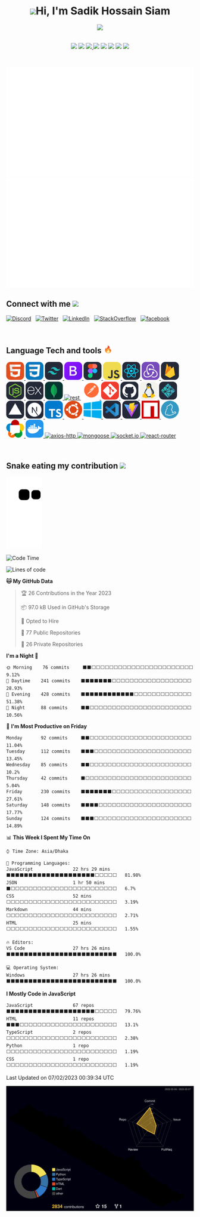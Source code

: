 <h1 align="center"><img src="https://media.giphy.com/media/hvRJCLFzcasrR4ia7z/giphy.gif" width="5%">Hi, I'm Sadik Hossain Siam</h1>

<div align="center">
<img src='https://readme-typing-svg.herokuapp.com?duration=2500&color=00F7BB&background=04031FCD&center=true&vCenter=true&height=120&lines=MERN+STACK+DEVELOPER+;PASSIONATE+LEARNER;+PROBLEM+SOLVER' >

</div>
<!-- <h3 align="center">A passionate frontend developer from Bangladesh.</h3> -->

<!-- I am a frontend focused full stack web app developer. I am always learning new stuff and I enjoy web development.

- 💬 Ask me about Web app/ Javascript.

- 🌱 I’m currently learning **MERN Stack | Docker | Kubernetes | AWS**

- 💬 Ask me about **Web Development** -->
<br/>

<p align="center">
<img src="https://gpvc.arturio.dev/Sadik-Hossain"/>
<img src="https://badges.strrl.dev/years/Sadik-Hossain"/>
<a href="https://github.com/Sadik-Hossain?tab=repositories" target="blank">
<img src="https://badges.strrl.dev/repos/Sadik-Hossain"/>
</a>
<img src="https://badges.strrl.dev/contributions/all/Sadik-Hossain"/>
<img src="https://badges.strrl.dev/commits/all/Sadik-Hossain"/>
<img src="https://badges.strrl.dev/issues/all/Sadik-Hossain"/>
<img src="https://badges.strrl.dev/prs/all/Sadik-Hossain"/>
<a href="https://www.youtube.com/channel/UCVcSaa4eoHzPGoTYbMmIPBg" target="blank">
<img src="https://img.shields.io/youtube/channel/subscribers/UCVcSaa4eoHzPGoTYbMmIPBg?color=blue"/>
</a>
</p>

<br/>
<!-- ![](https://raw.githubusercontent.com/Sadik-Hossain/github-stats/master/generated/languages.svg#gh-dark-mode-only) -->
<p align="center">
<img src="https://raw.githubusercontent.com/Sadik-Hossain/github-stats-transparent/output/generated/overview.svg"/>
<img src="https://raw.githubusercontent.com/Sadik-Hossain/github-stats-transparent/output/generated/languages.svg"/>
</p>

## Connect with me <img src="https://media.giphy.com/media/5WJ6SOKeNKrSzblU4R/giphy.gif" width="25"/>

[![Discord](https://img.shields.io/badge/discord-red?style=flat-square&logo=discord&labelColor=000&color=royalblue)](https://discord.com/channels/1036326353198395393/1036326354557345874)&nbsp;&nbsp;
[![Twitter](https://img.shields.io/badge/twitter-red?style=flat-square&logo=twitter&labelColor=000&color=blue)](https://twitter.com/sadikhossainsam)&nbsp;&nbsp;
[![LinkedIn](https://img.shields.io/badge/linekedin-red?style=flat-square&logo=linkedin&labelColor=000&color=blue)](https://linkedin.com/in/sadik-hossain-siam/)&nbsp;&nbsp;
[![StackOverflow](https://img.shields.io/badge/stackoverflow-red?style=flat-square&logo=stackoverflow&labelColor=000&color=orange)](https://stackoverflow.com/users/users/18439750/sadik-h)&nbsp;&nbsp;
[![facebook](https://img.shields.io/badge/facebook-red?style=flat-square&logo=facebook&labelColor=000&color=blue)](https://fb.com/web.sadik.h/)

<!--<details>-->
 <!-- <summary><h3 align="top">My followers&nbsp;<img src="./img/star_1.gif" width="25"/></h3></summary>-->

<!--START_SECTION:top-followers-->

<!--END_SECTION:top-followers-->
 <!-- </details>-->

<br/>
<!-- <h3 align="left">Connect with me:</h3> -->

<!-- <p align="left"> -->
<!-- <a href="https://twitter.com/sadikhossainsam" target="blank"><img align="center" src="https://raw.githubusercontent.com/rahuldkjain/github-profile-readme-generator/master/src/images/icons/Social/twitter.svg" alt="sadikhossainsam" height="30" width="40" /></a> -->
<!-- <a href="https://linkedin.com/in/sadik-hossain-siam/" target="blank"><img align="center" src="https://raw.githubusercontent.com/rahuldkjain/github-profile-readme-generator/master/src/images/icons/Social/linked-in-alt.svg" alt="sadik-hossain-siam/" height="30" width="40" /></a> -->

<!-- <a href="https://stackoverflow.com/users/users/18439750/sadik-h" target="blank"><img align="center" src="https://raw.githubusercontent.com/rahuldkjain/github-profile-readme-generator/master/src/images/icons/Social/stack-overflow.svg" alt="users/18439750/sadik-h" height="30" width="40" /></a> -->

<!-- <a href="https://fb.com/web.sadik.h/" target="blank"><img align="center" src="https://raw.githubusercontent.com/rahuldkjain/github-profile-readme-generator/master/src/images/icons/Social/facebook.svg" alt="web.sadik.h/" height="30" width="40" /></a> -->

<!-- </p> -->

<!-- <h3 align="left">Languages and Tools:</h3>
<div style="background-color:#fff">
<p align="left"> <a href="https://getbootstrap.com" target="_blank" rel="noreferrer"> <img src="https://raw.githubusercontent.com/devicons/devicon/master/icons/bootstrap/bootstrap-plain-wordmark.svg" alt="bootstrap" width="40" height="40"/> </a> <a href="https://www.w3schools.com/css/" target="_blank" rel="noreferrer"> <img src="https://raw.githubusercontent.com/devicons/devicon/master/icons/css3/css3-original-wordmark.svg" alt="css3" width="40" height="40"/> </a> <a href="https://www.figma.com/" target="_blank" rel="noreferrer"> <img src="https://www.vectorlogo.zone/logos/figma/figma-icon.svg" alt="figma" width="40" height="40"/> </a> <a href="https://firebase.google.com/" target="_blank" rel="noreferrer"> <img src="https://www.vectorlogo.zone/logos/firebase/firebase-icon.svg" alt="firebase" width="40" height="40"/> </a> <a href="https://git-scm.com/" target="_blank" rel="noreferrer"> <img src="https://www.vectorlogo.zone/logos/git-scm/git-scm-icon.svg" alt="git" width="40" height="40"/> </a> <a href="https://www.w3.org/html/" target="_blank" rel="noreferrer"> <img src="https://raw.githubusercontent.com/devicons/devicon/master/icons/html5/html5-original-wordmark.svg" alt="html5" width="40" height="40"/> </a> <a href="https://developer.mozilla.org/en-US/docs/Web/JavaScript" target="_blank" rel="noreferrer"> <img src="https://raw.githubusercontent.com/devicons/devicon/master/icons/javascript/javascript-original.svg" alt="javascript" width="40" height="40"/> </a> <a href="https://www.mongodb.com/" target="_blank" rel="noreferrer"> <img src="https://raw.githubusercontent.com/devicons/devicon/master/icons/mongodb/mongodb-original-wordmark.svg" alt="mongodb" width="40" height="40"/> </a> <a href="https://nextjs.org/" target="_blank" rel="noreferrer"> <img src="https://cdn.worldvectorlogo.com/logos/nextjs-2.svg" alt="nextjs" width="40" height="40"/> </a> <a href="https://nodejs.org" target="_blank" rel="noreferrer"> <img src="https://raw.githubusercontent.com/devicons/devicon/master/icons/nodejs/nodejs-original-wordmark.svg" alt="nodejs" width="40" height="40"/> </a> <a href="https://reactjs.org/" target="_blank" rel="noreferrer"> <img src="https://raw.githubusercontent.com/devicons/devicon/master/icons/react/react-original-wordmark.svg" alt="react" width="40" height="40"/> </a> <a href="https://tailwindcss.com/" target="_blank" rel="noreferrer"> <img src="https://www.vectorlogo.zone/logos/tailwindcss/tailwindcss-icon.svg" alt="tailwind" width="40" height="40"/> </a> </p></div>
<hr/>
<p align="center"><img  src="https://github-readme-stats.vercel.app/api/top-langs?username=sadik-hossain&show_icons=true&theme=dracula&locale=en&layout=compact" alt="sadik-hossain" /></p>
<hr/>
<p align="center" ><img  src="https://github-readme-stats.vercel.app/api?username=sadik-hossain&show_icons=true&theme=highcontrast&locale=en" alt="sadik-hossain" /></p>
<hr/>
<p align="center"><img  src="https://github-readme-streak-stats.herokuapp.com/?user=sadik-hossain&theme=highcontrast" alt="sadik-hossain" /></p>
<p align="center"><img  src="https://activity-graph.herokuapp.com/graph?username=sadik-hossain&bg_color=050915&color=00db75&line=00ad5c&point=ffffff&area=true&hide_border=true" alt="sadik-hossain" /></p> -->

## Language Tech and tools <img src="./img/fire.gif" width="25"/>

<p align="left">
<a href="#">
<img src="./img/html.svg" width="48" height="48" alt="html" />
</a>
<a href="#">
<img src="./img/css.svg" width="48" height="48" alt="css" />
</a>
<a href="https://tailwind.com/">
<img src="./img/tailwind.svg" width="48" height="48" alt="tailwind" />
</a>
<a href="https://getbootstrap.com/">
<img src="./img/bootstrap.svg" width="48" height="48" alt="bootstrap" />
</a>
<a href="https://www.figma.com/">
<img src="./img/figma.svg" width="48" height="48" alt="figma" />
</a>
<a href="https://developer.mozilla.org/">
<img src="./img/js.svg" width="48" height="48" alt="js" />
</a>
<a href="https://reactjs.org/">
<img src="./img/react.svg" width="48" height="48" alt="react" />
</a>
<a href="https://redux.js.org/">
<img src="./img/redux.svg" width="48" height="48" alt="redux" />
</a>
<a href="https://firebase.google.com/">
<img src="./img/firebase.svg" width="48" height="48" alt="firebase" />
</a>
<a href="https://nodejs.org/en/">
<img src="./img/nodejs.svg" width="48" height="48" alt="nodejs" />
</a>
  <a href="https://expressjs.com/">
    <img src="./img/express.svg" width="48" height="48" alt="express" />
  </a>
  <a href="https://www.mongodb.com/">
    <img src="./img/mongodb.svg" width="48" height="48" alt="mongodb" />
  </a>
  <a href="https://restfulapi.net/">
    <img src="https://user-images.githubusercontent.com/25181517/192107858-fe19f043-c502-4009-8c47-476fc89718ad.png" width="48" height="48" alt="rest" />
  </a>
  <a href="https://www.postman.com/">
    <img src="./img/postman.svg" width="50" height="50" alt="postman" />
  </a>
  <a href="https://git-scm.com/">
    <img src="./img/git.svg" width="48" height="48" alt="git" />
  </a>
  <a href="https://github.com/">
    <img src="./img/github.svg" width="48" height="48" alt="github" />
  </a>
  <a href="https://www.linux.org/">
    <img src="./img/linux.svg" width="48" height="48" alt="linux" />
  </a>
  <a href="https://www.netlify.com/">
    <img src="./img/netlify.svg" width="48" height="48" alt="netlify" />
  </a>
  <a href="https://vercel.com/">
    <img src="./img/vercel.svg" width="48" height="48" alt="vercel" />
  </a>
  <a href="https://nextjs.org/">
    <img src="./img/next.svg" width="48" height="48" alt="next" />
  </a>
  <a href="https://www.typescriptlang.org/">
    <img src="./img/ts.svg" width="48" height="48" alt="ts" />
  </a>
  <a href="https://ubuntu.com/">
    <img src="./img/ubuntu.svg" width="48" height="48" alt="ubuntu" />
  </a>
  <a href="https://www.microsoft.com/en-us/windows">
    <img src="./img/windows.svg" width="48" height="48" alt="windows" />
  </a>
  <a href="https://code.visualstudio.com/">
    <img src="./img/vscode.svg" width="48" height="48" alt="vscode" />
  </a>
  <a href="https://vitejs.dev/">
    <img src="./img/vite.svg" width="48" height="48" alt="vite" />
  </a>
  <a href="https://www.npmjs.com/">
    <img src="./img/npm_1.svg" width="48" height="48" alt="npm" />
  </a>
  <a href="https://yarnpkg.com/">
    <img src="./img/yarn.svg" width="48" height="48" alt="yarn" />
  </a>

  <a href="https://www.webrtc.org/">
    <img src="./img/webrtc.svg" width="48" height="48" alt="webrtc" />
  </a>
  <a href="https://www.docker.com/">
    <img src="./img/docker.svg" width="48" height="48" alt="docker" />
  </a>
   <a href="https://axios-http.com/">
    <img src="https://github.com/bestofjs/bestofjs-webui/blob/master/public/logos/axios.dark.svg" width="48" height="48" alt="axios-http" />
  </a>
  <a href="https://mongoosejs.com/">
    <img src="https://github.com/Automattic/mongoose/blob/master/docs/images/mongoose.svg" width="52" height="52" alt="mongoose" />
  </a>
   <a href="https://socket.io/">
    <img src="https://github.com/bestofjs/bestofjs-webui/blob/master/public/logos/socketio.svg" width="52" height="52" alt="socket.io" />
  </a>
  <a href="https://reactrouter.com">
    <img src="https://github.com/bestofjs/bestofjs-webui/blob/master/public/logos/react-router.svg" width="52" height="52" alt="react-router" />
  </a>
  
  
</p>
<!--snake eating graph  🐍-->
<br/>

## Snake eating my contribution <img src="https://media.giphy.com/media/2k49XQtYpqzsTtzzYE/giphy.gif" width="100" />

![snake gif](https://github.com/Sadik-Hossain/Sadik-Hossain/blob/output/github-contribution-grid-snake-dark.svg#gh-dark-mode-only)

<!-- github-contribution-grid-snake-dark.svg#gh-dark-mode-only -->

<!--START_SECTION:waka-->
![Code Time](http://img.shields.io/badge/Code%20Time-174%20hrs%207%20mins-blue)

![Lines of code](https://img.shields.io/badge/From%20Hello%20World%20I%27ve%20Written-274%20Thousand%20lines%20of%20code-blue)

**🐱 My GitHub Data** 

> 🏆 26 Contributions in the Year 2023
 > 
> 📦 97.0 kB Used in GitHub's Storage 
 > 
> 💼 Opted to Hire
 > 
> 📜 77 Public Repositories 
 > 
> 🔑 26 Private Repositories  
 > 
**I'm a Night 🦉** 

```text
🌞 Morning    76 commits     ⬛⬛⬜⬜⬜⬜⬜⬜⬜⬜⬜⬜⬜⬜⬜⬜⬜⬜⬜⬜⬜⬜⬜⬜⬜   9.12% 
🌆 Daytime    241 commits    ⬛⬛⬛⬛⬛⬛⬛⬜⬜⬜⬜⬜⬜⬜⬜⬜⬜⬜⬜⬜⬜⬜⬜⬜⬜   28.93% 
🌃 Evening    428 commits    ⬛⬛⬛⬛⬛⬛⬛⬛⬛⬛⬛⬛⬜⬜⬜⬜⬜⬜⬜⬜⬜⬜⬜⬜⬜   51.38% 
🌙 Night      88 commits     ⬛⬛⬜⬜⬜⬜⬜⬜⬜⬜⬜⬜⬜⬜⬜⬜⬜⬜⬜⬜⬜⬜⬜⬜⬜   10.56%

```
📅 **I'm Most Productive on Friday** 

```text
Monday       92 commits     ⬛⬛⬜⬜⬜⬜⬜⬜⬜⬜⬜⬜⬜⬜⬜⬜⬜⬜⬜⬜⬜⬜⬜⬜⬜   11.04% 
Tuesday      112 commits    ⬛⬛⬛⬜⬜⬜⬜⬜⬜⬜⬜⬜⬜⬜⬜⬜⬜⬜⬜⬜⬜⬜⬜⬜⬜   13.45% 
Wednesday    85 commits     ⬛⬛⬜⬜⬜⬜⬜⬜⬜⬜⬜⬜⬜⬜⬜⬜⬜⬜⬜⬜⬜⬜⬜⬜⬜   10.2% 
Thursday     42 commits     ⬛⬜⬜⬜⬜⬜⬜⬜⬜⬜⬜⬜⬜⬜⬜⬜⬜⬜⬜⬜⬜⬜⬜⬜⬜   5.04% 
Friday       230 commits    ⬛⬛⬛⬛⬛⬛⬛⬜⬜⬜⬜⬜⬜⬜⬜⬜⬜⬜⬜⬜⬜⬜⬜⬜⬜   27.61% 
Saturday     148 commits    ⬛⬛⬛⬛⬜⬜⬜⬜⬜⬜⬜⬜⬜⬜⬜⬜⬜⬜⬜⬜⬜⬜⬜⬜⬜   17.77% 
Sunday       124 commits    ⬛⬛⬛⬜⬜⬜⬜⬜⬜⬜⬜⬜⬜⬜⬜⬜⬜⬜⬜⬜⬜⬜⬜⬜⬜   14.89%

```


📊 **This Week I Spent My Time On** 

```text
⌚︎ Time Zone: Asia/Dhaka

💬 Programming Languages: 
JavaScript               22 hrs 29 mins      ⬛⬛⬛⬛⬛⬛⬛⬛⬛⬛⬛⬛⬛⬛⬛⬛⬛⬛⬛⬛⬜⬜⬜⬜⬜   81.98% 
JSON                     1 hr 50 mins        ⬛⬜⬜⬜⬜⬜⬜⬜⬜⬜⬜⬜⬜⬜⬜⬜⬜⬜⬜⬜⬜⬜⬜⬜⬜   6.7% 
CSS                      52 mins             ⬜⬜⬜⬜⬜⬜⬜⬜⬜⬜⬜⬜⬜⬜⬜⬜⬜⬜⬜⬜⬜⬜⬜⬜⬜   3.19% 
Markdown                 44 mins             ⬜⬜⬜⬜⬜⬜⬜⬜⬜⬜⬜⬜⬜⬜⬜⬜⬜⬜⬜⬜⬜⬜⬜⬜⬜   2.71% 
HTML                     25 mins             ⬜⬜⬜⬜⬜⬜⬜⬜⬜⬜⬜⬜⬜⬜⬜⬜⬜⬜⬜⬜⬜⬜⬜⬜⬜   1.55%

🔥 Editors: 
VS Code                  27 hrs 26 mins      ⬛⬛⬛⬛⬛⬛⬛⬛⬛⬛⬛⬛⬛⬛⬛⬛⬛⬛⬛⬛⬛⬛⬛⬛⬛   100.0%

💻 Operating System: 
Windows                  27 hrs 26 mins      ⬛⬛⬛⬛⬛⬛⬛⬛⬛⬛⬛⬛⬛⬛⬛⬛⬛⬛⬛⬛⬛⬛⬛⬛⬛   100.0%

```

**I Mostly Code in JavaScript** 

```text
JavaScript               67 repos            ⬛⬛⬛⬛⬛⬛⬛⬛⬛⬛⬛⬛⬛⬛⬛⬛⬛⬛⬛⬛⬜⬜⬜⬜⬜   79.76% 
HTML                     11 repos            ⬛⬛⬛⬜⬜⬜⬜⬜⬜⬜⬜⬜⬜⬜⬜⬜⬜⬜⬜⬜⬜⬜⬜⬜⬜   13.1% 
TypeScript               2 repos             ⬜⬜⬜⬜⬜⬜⬜⬜⬜⬜⬜⬜⬜⬜⬜⬜⬜⬜⬜⬜⬜⬜⬜⬜⬜   2.38% 
Python                   1 repo              ⬜⬜⬜⬜⬜⬜⬜⬜⬜⬜⬜⬜⬜⬜⬜⬜⬜⬜⬜⬜⬜⬜⬜⬜⬜   1.19% 
CSS                      1 repo              ⬜⬜⬜⬜⬜⬜⬜⬜⬜⬜⬜⬜⬜⬜⬜⬜⬜⬜⬜⬜⬜⬜⬜⬜⬜   1.19%

```



 Last Updated on 07/02/2023 00:39:34 UTC
<!--END_SECTION:waka-->

![](./profile-3d-contrib/profile-night-rainbow.svg)
